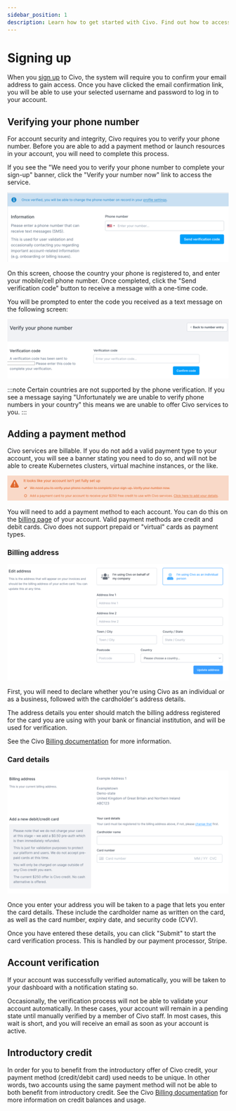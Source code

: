```yaml
---
sidebar_position: 1
description: Learn how to get started with Civo. Find out how to access & manage your Civo resources, incl. instances, Kubernetes clusters, and networking resources.
---
```


# Signing up

<head>
  <title>Getting Started with Civo | Civo Documentation</title>
</head>

When you [sign up](https://dashboard.civo.com/signup) to Civo, the system will require you to confirm your email address to gain access. Once you have clicked the email confirmation link, you will be able to use your selected username and password to log in to your account.

## Verifying your phone number

For account security and integrity, Civo requires you to verify your phone number. Before you are able to add a payment method or launch resources in your account, you will need to complete this process.

If you see the "We need you to verify your phone number to complete your sign-up" banner, click the "Verify your number now" link to access the service.

![Phone verification input](./images/phone-verification-input.png)

On this screen, choose the country your phone is registered to, and enter your mobile/cell phone number. Once completed, click the "Send verification code" button to receive a message with a one-time code.

You will be prompted to enter the code you received as a text message on the following screen:

![Phone verification code entry](./images/code-entry.png)

:::note
Certain countries are not supported by the phone verification. If you see a message saying "Unfortunately we are unable to verify phone numbers in your country" this means we are unable to offer Civo services to you.
:::

## Adding a payment method

Civo services are billable. If you do not add a valid payment type to your account, you will see a banner stating you need to do so, and will not be able to create Kubernetes clusters, virtual machine instances, or the like.

![Payment method missing banner](images/payment_method_missing.png)

You will need to add a payment method to each account. You can do this on the [billing page](https://dashboard.civo.com/billing) of your account. Valid payment methods are credit and debit cards. Civo does not support prepaid or "virtual" cards as payment types.

### Billing address

![Billing address entry screen](images/billing_address.png)

First, you will need to declare whether you're using Civo as an individual or as a business, followed with the cardholder's address details.

The address details you enter should match the billing address registered for the card you are using with your bank or financial institution, and will be used for verification.

See the Civo [Billing documentation](billing.md) for more information.

### Card details

![Card entry screen](images/card_details.png)

Once you enter your address you will be taken to a page that lets you enter the card details. These include the cardholder name as written on the card, as well as the card number, expiry date, and security code (CVV).

Once you have entered these details, you can click "Submit" to start the card verification process. This is handled by our payment processor, Stripe.

## Account verification

If your account was successfully verified automatically, you will be taken to your dashboard with a notification stating so.

Occasionally, the verification process will not be able to validate your account automatically. In these cases, your account will remain in a pending state until manually verified by a member of Civo staff. In most cases, this wait is short, and you will receive an email as soon as your account is active.

## Introductory credit

In order for you to benefit from the introductory offer of Civo credit, your payment method (credit/debit card) used needs to be unique. In other words, two accounts using the same payment method will not be able to both benefit from introductory credit. See the Civo [Billing documentation](billing.md) for more information on credit balances and usage.
